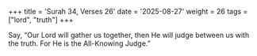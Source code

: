 +++
title = 'Surah 34, Verses 26'
date = '2025-08-27'
weight = 26
tags = ["lord", "truth"]
+++

Say, “Our Lord will gather us together, then He will judge between us with the truth. For He is the All-Knowing Judge.”